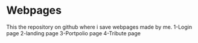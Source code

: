 # Webpages
This the repository on github where i save webpages made by me.
1-Login page
2-landing page
3-Portpolio page
4-Tribute page
